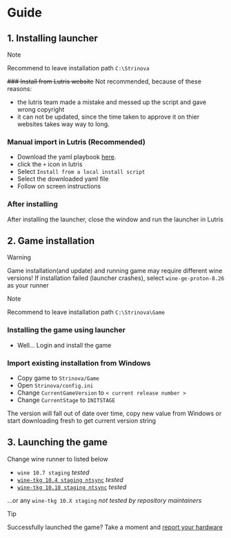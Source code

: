 # Guide

## 1. Installing launcher
> [!NOTE]
> Recommend to leave installation path `C:\Strinova`

~~### Install from Lutris website~~
Not recommended, because of these reasons:
- the lutris team made a mistake and messed up the script and gave wrong copyright
- it can not be updated, since the time taken to approve it on thier websites takes way way to long.

### Manual import in Lutris (Recommended)
- Download the yaml playbook [here](./strinova.yml).
- click the `+` icon in lutris
- Select `Install from a local install script`
- Select the downloaded yaml file
- Follow on screen instructions

### After installing
After installing the launcher, close the window and run the launcher in Lutris

## 2. Game installation
> [!WARNING]
> Game installation(and update) and running game may require different wine versions!
> If installation failed (launcher crashes), select `wine-ge-proton-8.26` as your runner

> [!NOTE]
> Recommend to leave installation path `C:\Strinova\Game`

### Installing the game using launcher
- Well... Login and install the game

### Import existing installation from Windows
- Copy game to `Strinova/Game`
- Open `Strinova/config.ini`
- Change `CurrentGameVersion` to `< current release number >`
- Change `CurrentStage` to `INITSTAGE`

The version will fall out of date over time, copy new value from Windows or start downloading fresh to get current version string


## 3. Launching the game
Change wine runner to listed below
- `wine 10.7 staging` *tested*
- [`wine-tkg 10.4 staging ntsync`](https://github.com/future-XD/wine-tkg-staging-ntsync-git) *tested*
- [`wine-tkg 10.10 staging ntsync`](https://github.com/Kron4ek/Wine-Builds/releases/tag/10.10) *tested*

...or any `wine-tkg 10.X staging` *not tested by repository maintainers*

> [!TIP]
> Successfully launched the game? Take a moment and [report your hardware](https://github.com/aamaanaa/strinova-linux/issues/new/choose)
